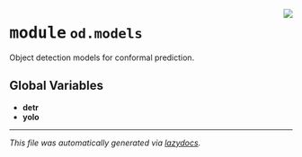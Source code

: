 <!-- markdownlint-disable -->

<a href="https://github.com/leoandeol/cods/blob/main/cods/od/models/__init__.py#L0"><img align="right" style="float:right;" src="https://img.shields.io/badge/-source-cccccc?style=flat-square"></a>

# <kbd>module</kbd> `od.models`
Object detection models for conformal prediction. 

**Global Variables**
---------------
- **detr**
- **yolo**




---

_This file was automatically generated via [lazydocs](https://github.com/ml-tooling/lazydocs)._
